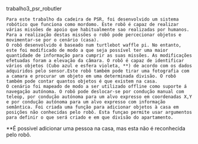  trabalho3_psr_robutler

	Para este trabalho da cadeira de PSR, foi desenvolvido um sistema robótico que funciona como mordomo. Este robô é capaz de realizar várias missões de apoio que habitualmente sao realizadas por humanos. Para a realização destas missões o robô pode percecionar objetos e movimentar-se por o cenário (casa).
	O robô desenvolvido é baseado num turtlebot waffle pi. No entanto, este foi modificado de modo a que seja possível ter uma maior quantidade de informação para cumprir as suas missões. As modificações efetuadas foram a elevação da câmara. O robô é capaz de identificar vários objetos (Cubo azul e esfera violeta, **) de acordo com os dados adquiridos pelo sensor.Este robô também pode tirar uma fotografia com a camara e procurar um objeto em uma determinada divisão. O robô também pode contar quantos objetos é que existem na casa. 
	O cenário foi mapeado de modo a ser utilizado offline como suporte á navegação autónoma. O robô pode deslocar-se por condução manual com teleop, por condução autónoma para um alvo expresso em coordenadas X,Y e por condução autónoma para um alvo expresso com informação semântica. Foi criada uma função para adicionar objetos à casa em posições não conhecidas pelo robô. Esta funçao permite usar argumentos para definir o que será criado e em que divisão do apartamento.


**É possivel adicionar uma pessoa na casa, mas esta não é reconhecida pelo robô.
